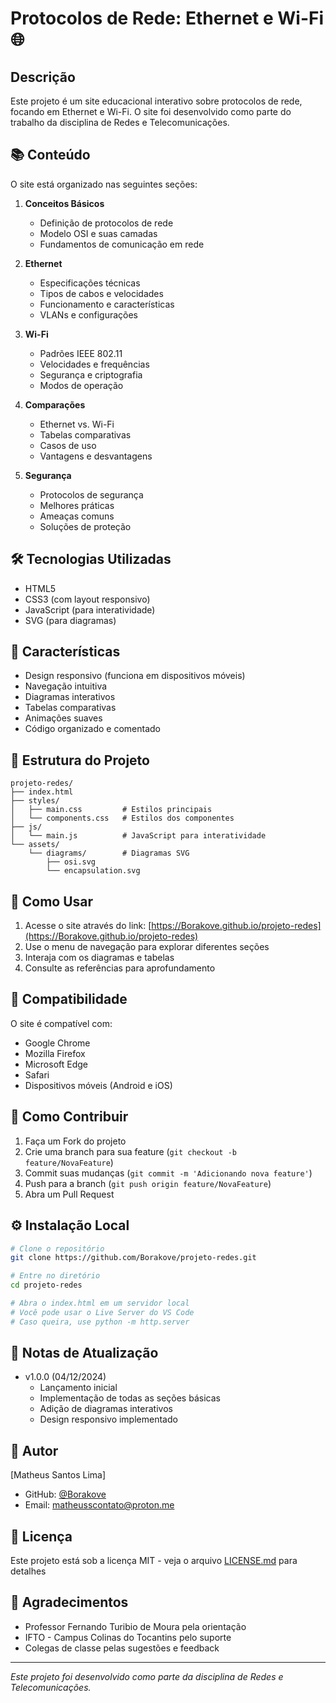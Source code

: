 # Protocolos de Rede: Ethernet e Wi-Fi 🌐

## Descrição
Este projeto é um site educacional interativo sobre protocolos de rede, focando em Ethernet e Wi-Fi. O site foi desenvolvido como parte do trabalho da disciplina de Redes e Telecomunicações. 

## 📚 Conteúdo
O site está organizado nas seguintes seções:

1. **Conceitos Básicos**
   - Definição de protocolos de rede
   - Modelo OSI e suas camadas
   - Fundamentos de comunicação em rede

2. **Ethernet**
   - Especificações técnicas
   - Tipos de cabos e velocidades
   - Funcionamento e características
   - VLANs e configurações

3. **Wi-Fi**
   - Padrões IEEE 802.11
   - Velocidades e frequências
   - Segurança e criptografia
   - Modos de operação

4. **Comparações**
   - Ethernet vs. Wi-Fi
   - Tabelas comparativas
   - Casos de uso
   - Vantagens e desvantagens

5. **Segurança**
   - Protocolos de segurança
   - Melhores práticas
   - Ameaças comuns
   - Soluções de proteção

## 🛠️ Tecnologias Utilizadas
- HTML5
- CSS3 (com layout responsivo)
- JavaScript (para interatividade)
- SVG (para diagramas)

## 🌟 Características
- Design responsivo (funciona em dispositivos móveis)
- Navegação intuitiva
- Diagramas interativos
- Tabelas comparativas
- Animações suaves
- Código organizado e comentado

## 📂 Estrutura do Projeto
```
projeto-redes/
├── index.html
├── styles/
│   ├── main.css         # Estilos principais
│   └── components.css   # Estilos dos componentes
├── js/
│   └── main.js          # JavaScript para interatividade
└── assets/
    └── diagrams/        # Diagramas SVG
        ├── osi.svg
        └── encapsulation.svg
```

## 🚀 Como Usar
1. Acesse o site através do link: [https://Borakove.github.io/projeto-redes](https://Borakove.github.io/projeto-redes)
2. Use o menu de navegação para explorar diferentes seções
3. Interaja com os diagramas e tabelas
4. Consulte as referências para aprofundamento

## 📱 Compatibilidade
O site é compatível com:
- Google Chrome
- Mozilla Firefox
- Microsoft Edge
- Safari
- Dispositivos móveis (Android e iOS)

## 📖 Como Contribuir
1. Faça um Fork do projeto
2. Crie uma branch para sua feature (`git checkout -b feature/NovaFeature`)
3. Commit suas mudanças (`git commit -m 'Adicionando nova feature'`)
4. Push para a branch (`git push origin feature/NovaFeature`)
5. Abra um Pull Request

## ⚙️ Instalação Local
```bash
# Clone o repositório
git clone https://github.com/Borakove/projeto-redes.git

# Entre no diretório
cd projeto-redes

# Abra o index.html em um servidor local
# Você pode usar o Live Server do VS Code
# Caso queira, use python -m http.server
```

## 📝 Notas de Atualização
- v1.0.0 (04/12/2024)
  - Lançamento inicial
  - Implementação de todas as seções básicas
  - Adição de diagramas interativos
  - Design responsivo implementado

## 👥 Autor
[Matheus Santos Lima]
- GitHub: [@Borakove](https://github.com/Borakove)
- Email: matheusscontato@proton.me

## 📄 Licença
Este projeto está sob a licença MIT - veja o arquivo [LICENSE.md](LICENSE.md) para detalhes

## 🙏 Agradecimentos
- Professor Fernando Turibio de Moura pela orientação
- IFTO - Campus Colinas do Tocantins pelo suporte
- Colegas de classe pelas sugestões e feedback

---
*Este projeto foi desenvolvido como parte da disciplina de Redes e Telecomunicações.*
